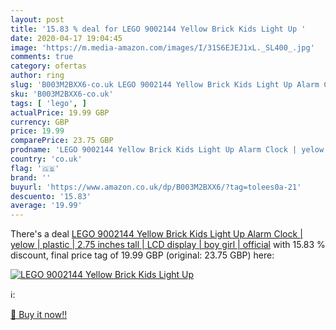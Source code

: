```yaml
---
layout: post
title: '15.83 % deal for LEGO 9002144 Yellow Brick Kids Light Up '
date: 2020-04-17 19:04:45
image: 'https://m.media-amazon.com/images/I/31S6EJEJ1xL._SL400_.jpg'
comments: true
category: ofertas
author: ring
slug: 'B003M2BXX6-co.uk LEGO 9002144 Yellow Brick Kids Light Up Alarm Clock |...'
sku: 'B003M2BXX6-co.uk'
tags: [ 'lego', ]
actualPrice: 19.99 GBP
currency: GBP
price: 19.99
comparePrice: 23.75 GBP
prodname: 'LEGO 9002144 Yellow Brick Kids Light Up Alarm Clock | yelow | plastic | 2.75 inches tall | LCD display | boy girl | official'
country: 'co.uk'
flag: '🇬🇧'
brand: ''
buyurl: 'https://www.amazon.co.uk/dp/B003M2BXX6/?tag=tolees0a-21'
descuento: '15.83'
average: '19.99'
---
```


There's a deal [LEGO 9002144 Yellow Brick Kids Light Up Alarm Clock | yelow | plastic | 2.75 inches tall | LCD display | boy girl | official](https://www.amazon.co.uk/dp/B003M2BXX6/?tag=tolees0a-21)  with  15.83 % discount, final price tag of  19.99 GBP (original: 23.75 GBP) here:

[![LEGO 9002144 Yellow Brick Kids Light Up ](https://m.media-amazon.com/images/I/31S6EJEJ1xL._SL400_.jpg)](https://www.amazon.co.uk/dp/B003M2BXX6/?tag=tolees0a-21)

ℹ️:


[🛒 Buy it now!!](https://www.amazon.co.uk/dp/B003M2BXX6/?tag=tolees0a-21)
